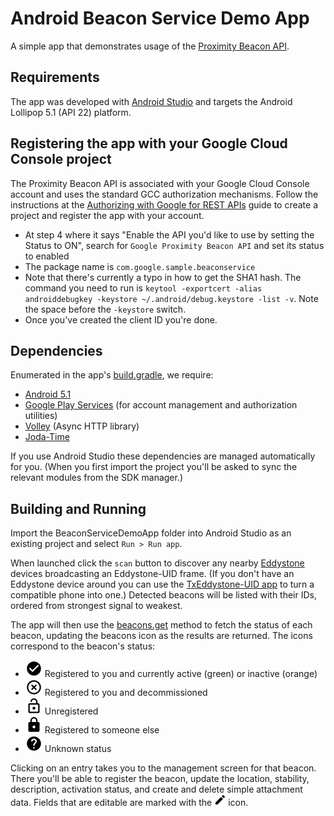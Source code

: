 # Android Beacon Service Demo App
A simple app that demonstrates usage of the [Proximity Beacon API](https://developers.google.com/beacons/proximity/).

## Requirements
The app was developed with [Android Studio](http://developer.android.com/sdk/) and targets the Android Lollipop 5.1 (API 22) platform.

## Registering the app with your Google Cloud Console project

The Proximity Beacon API is associated with your Google Cloud Console account and uses the standard GCC authorization mechanisms. Follow the instructions at the [Authorizing with Google for REST APIs](https://developers.google.com/android/guides/http-auth) guide to create a project and register the app with your account.

- At step 4 where it says "Enable the API you'd like to use by setting the Status to ON", search for `Google Proximity Beacon API` and set its status to enabled
- The package name is `com.google.sample.beaconservice`
- Note that there's currently a typo in how to get the SHA1 hash. The command you need to run is `keytool -exportcert -alias androiddebugkey -keystore ~/.android/debug.keystore -list -v`. Note the space before the `-keystore` switch.
- Once you've created the client ID you're done.

## Dependencies
Enumerated in the app's [build.gradle](BeaconServiceDemoApp/app/build.gradle), we require:

- [Android 5.1](http://developer.android.com/about/versions/lollipop.html)
- [Google Play Services](https://developers.google.com/android/guides/overview) (for account management and authorization utilities)
- [Volley](https://developer.android.com/training/volley/index.html) (Async HTTP library)
- [Joda-Time](http://www.joda.org/joda-time/)

If you use Android Studio these dependencies are managed automatically for you. (When you first import the project you'll be asked to sync the relevant modules from the SDK manager.)

## Building and Running
Import the BeaconServiceDemoApp folder into Android Studio as an existing project and select `Run > Run app`.

When launched click the `scan` button to discover any nearby [Eddystone](https://github.com/google/eddystone) devices broadcasting an Eddystone-UID frame. (If you don't have an Eddystone device around you can use the [TxEddystone-UID app](https://github.com/google/eddystone/tree/master/eddystone-uid/tools/txeddystone-uid) to turn a compatible phone into one.) Detected beacons will be listed with their IDs, ordered from strongest signal to weakest.

The app will then use the [beacons.get](https://developers.google.com/beacons/proximity/reference/rest/v1beta1/beacons/get) method to fetch the status of each beacon, updating the beacons icon as the results are returned. The icons correspond to the beacon's status:

- ![check-circle](BeaconServiceDemoApp/app/src/main/res/drawable-hdpi/ic_action_check_circle.png) Registered to you and currently active (green) or inactive (orange)
- ![highlight-off](BeaconServiceDemoApp/app/src/main/res/drawable-hdpi/ic_action_highlight_off.png) Registered to you and decommissioned
- ![lock-open](BeaconServiceDemoApp/app/src/main/res/drawable-hdpi/ic_action_lock_open.png) Unregistered
- ![lock](BeaconServiceDemoApp/app/src/main/res/drawable-hdpi/ic_action_lock.png) Registered to someone else
- ![help](BeaconServiceDemoApp/app/src/main/res/drawable-hdpi/ic_action_help.png) Unknown status

Clicking on an entry takes you to the management screen for that beacon. There you'll be able to register the beacon, update the location, stability, description, activation status, and create and delete simple attachment data. Fields that are editable are marked with the ![mode-edit](BeaconServiceDemoApp/app/src/main/res/drawable-mdpi/ic_action_mode_edit.png) icon.
